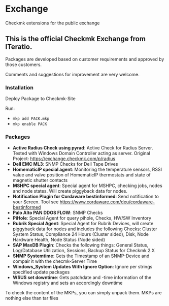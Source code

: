 # Exchange
Checkmk extensions for the public exchange

## This is the official Checkmk Exchange from ITeratio. 
Packages are developed based on customer requirements and approved by those customers.

Comments and suggestions for improvement are very welcome.

### Installation
Deploy Package to Checkmk-Site

Run:
   
* `mkp add PACK.mkp`
* `mkp enable PACK`

### Packages

* **Active Radius Check using pyrad**: Active Check for Radius Server. Tested with Windows Domain Controller acting as server. Original Project: https://exchange.checkmk.com/p/radius
* **Dell EMC ML3**: SNMP Checks for Dell Tape Drives
* **HomematicIP special agent**: Monitoring the temperature sensors, RSSI value and valve position of HomematicIP thermostats and state of magnetic shutter contacts
* **MSHPC special agent**: Special agent for MSHPC, checking jobs, nodes and node states. Will create piggyback data for nodes.
* **Notification Plugin for Cordaware bestinformed**: Send notification to your Screen. Tool see https://www.cordaware.com/deu/cordaware-bestinformed
* **Palo Alto PAN DDOS FLOW**: SNMP Checks 
* **PiHole**: Special Agent for query pihole, Checks, HW/SW Inventory
* **Rubrik Special Agent**: Special Agent for Rubrik Devices, will create piggyback data for nodes and includes the following Checks: Cluster System Status, Compliance 24 Hours (Cluster sided), Disk, Node Hardware Health, Node Status (Node sided)
* **SAP MaxDB Plugin**: Checks the following things: General Status, Log/Database Utilization, Sessions, Backup Status for Checkmk 2.X
* **SNMP Systemtime**: Gets the Timestamp of an SNMP-Device and compair it with the checmk-Server Time
* **Windows_System Updates With Ignore Option**: Ignore per strings specified update packages
* **WSUS set downtime**: Gets patchdate and -time information of the Windows registry and sets an accordingly downtime


To check the content of the MKPs, you can simply unpack them. MKPs are nothing else than tar files
